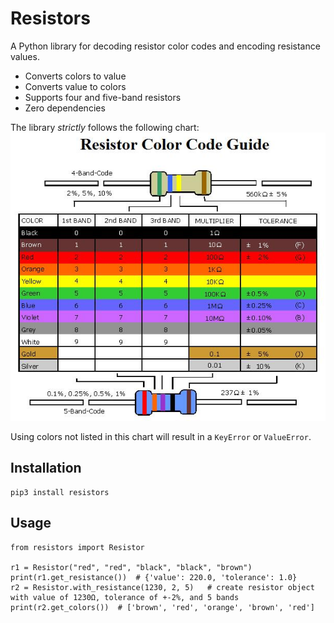 # Resistors
A Python library for decoding resistor color codes and encoding resistance values.

* Converts colors to value
* Converts value to colors
* Supports four and five-band resistors
* Zero dependencies

The library *strictly* follows the following chart:
![](https://github.com/gadhagod/resistors/raw/master/docs/chart.jpg)

Using colors not listed in this chart will result in a `KeyError` or `ValueError`.

## Installation

    pip3 install resistors

## Usage

```
from resistors import Resistor

r1 = Resistor("red", "red", "black", "black", "brown")
print(r1.get_resistance())  # {'value': 220.0, 'tolerance': 1.0}
r2 = Resistor.with_resistance(1230, 2, 5)   # create resistor object with value of 1230Ω, tolerance of +-2%, and 5 bands
print(r2.get_colors())  # ['brown', 'red', 'orange', 'brown', 'red']
```